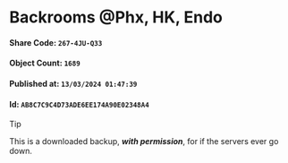 # Backrooms @Phx, HK, Endo

#### Share Code: ```267-4JU-Q33```
#### Object Count: ```1689```
#### Published at: ```13/03/2024 01:47:39```
#### Id: ```AB8C7C9C4D73ADE6EE174A90E02348A4```

> [!TIP]
> This is a downloaded backup, ***with permission***, for if the servers ever go down.
